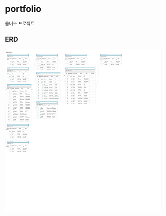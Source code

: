 # portfolio
콜버스 프로젝트

## ERD
<img src="https://github.com/jayyhkwon/portfolio/blob/master/CallBus_ERD_v1.png">

